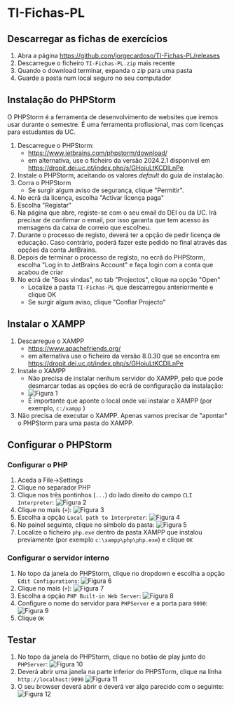 # TI-Fichas-PL

## Descarregar as fichas de exercícios
1. Abra a página https://github.com/jorgecardoso/TI-Fichas-PL/releases
2. Descarregue o ficheiro `TI-Fichas-PL.zip` mais recente
3. Quando o download terminar, expanda o zip para uma pasta
4. Guarde a pasta num local seguro no seu computador

 
## Instalação do PHPStorm
O PHPStorm é a ferramenta de desenvolvimento de websites que iremos usar durante o semestre. É uma ferramenta profissional, mas com licenças para estudantes da UC.

1. Descarregue o PHPStorm:
    - https://www.jetbrains.com/phpstorm/download/
    - em alternativa, use o ficheiro da versão 2024.2.1 disponível em https://dropit.dei.uc.pt/index.php/s/GHoiuLtKCDlLnPe
2. Instale o PHPStorm, aceitando os valores _default_ do guia de instalação.
3. Corra o PHPStorm
   - Se surgir algum aviso de segurança, clique "Permitir".
4. No ecrã da licença, escolha "Activar licença paga"
5. Escolha "Registar"
6. Na página que abre, registe-se com o seu email do DEI ou da UC. Irá precisar de confirmar o email, por isso garanta que tem acesso às mensagens da caixa de correio que escolheu.
7. Durante o processo de registo, deverá ter a opção de pedir licença de educação. Caso contrário, poderá fazer este pedido no final através das opções da conta JetBrains.
7. Depois de terminar o processo de registo, no ecrã do PHPStorm, escolha "Log in to JetBrains Account" e faça login com a conta que acabou de criar
4. No ecrã de "Boas vindas", no tab "Projectos", clique na opção "Open"
   - Localize a pasta `TI-Fichas-PL` que descarregou anteriormente e clique OK
   - Se surgir algum aviso, clique "Confiar Projecto"


## Instalar o XAMPP

1. Descarregue o XAMPP
   - https://www.apachefriends.org/
   - em alternativa use o ficheiro da versão 8.0.30 que se encontra em https://dropit.dei.uc.pt/index.php/s/GHoiuLtKCDlLnPe
2. Instale o XAMPP 
   - Não precisa de instalar nenhum servidor do XAMPP, pelo que pode desmarcar todas as opções do ecrã de configuração da instalação:
   - ![Figura 1](.assets/Screenshot%202024-09-16%20101342.png)
   - É importante que aponte o local onde vai instalar o XAMPP (por exemplo, `c:/xampp` )
3. Não precisa de executar o XAMPP. Apenas vamos precisar de "apontar" o PHPStorm para uma pasta do XAMPP.


## Configurar o PHPStorm
### Configurar o PHP
1. Aceda a File->Settings
2. Clique no separador PHP
3. Clique nos três pontinhos (`...`) do lado direito do campo `CLI Interpreter`:
   ![Figura 2](.assets/Screenshot%202024-09-16%20101908.png)
4. Clique no mais (`+`):
   ![Figura 3](.assets/Screenshot%202024-09-16%20101955.png)
5. Escolha a opção `Local path to Interpreter`:
   ![Figura 4](.assets/Screenshot%202024-09-16%20102031.png)
6. No painel seguinte, clique no símbolo da pasta:
   ![Figura 5](.assets/Screenshot%202024-09-16%20102125.png)
7. Localize o ficheiro `php.exe` dentro da pasta XAMPP que instalou previamente (por exemplo `c:\xampp\php\php.exe`) e clique `OK`


### Configurar o servidor interno
1. No topo da janela do PHPStorm, clique no dropdown e escolha a opção `Edit Configurations`:
![Figura 6](.assets/Screenshot%202024-09-16%20103843.png)
2. Clique no mais (`+`):
![Figura 7](.assets/Screenshot%202024-09-16%20103917.png)
3. Escolha a opção `PHP Built-in Web Server`:
![Figura 8](.assets/Screenshot%202024-09-16%20103956.png)
4. Configure o nome do servidor para `PHPServer` e a porta para `9090`:
![Figura 9](.assets/Screenshot%202024-09-16%20104149.png)
5. Clique `OK`


## Testar 
1. No topo da janela do PHPStorm, clique no botão de play junto do `PHPServer`:
![Figura 10](.assets/Screenshot%202024-09-16%20104815.png)
2. Deverá abrir uma janela na parte inferior do PHPSTorm, clique na linha `http://localhost:9090`
![Figura 11](.assets/Screenshot%202024-09-16%20104921.png)
3. O seu browser deverá abrir e deverá ver algo parecido com o seguinte:
![Figura 12](.assets/Screenshot%202024-09-16%20105149.png)